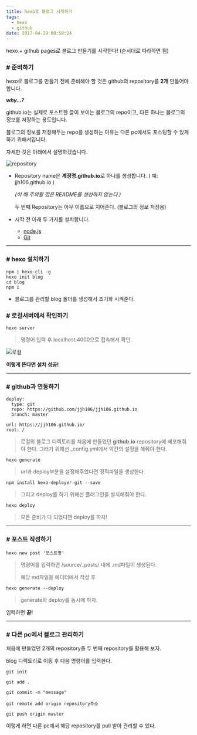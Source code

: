 ```yaml
---
title: hexo로 블로그 시작하기
tags:
  - hexo
  - github
date: 2017-04-29 00:50:24
---
```


hexo + github pages로 블로그 만들기를 시작한다! (순서대로 따라하면 됨)

### # 준비하기

hexo로 블로그를 만들기 전에 준비해야 할 것은 github의 repository를 **2개** 만들어야 합니다. 

***why...?*** 

github.io는 실제로 포스트한 글이 보이는 블로그의 repo이고, 다른 하나는 블로그의 정보를 저장하는 용도입니다.

블로그의 정보를 저장해두는 repo를 생성하는 이유는 다른 pc에서도 포스팅할 수 있게 하기 위해서입니다.

자세한 것은 아래에서 설명하겠습니다.

![repository](/uploads/repo.jpg)

* Repository name은 **계정명.github.io**로 하나를 생성합니다. ( 예: jjh106.github.io )

  _(이 때 주의할 점은 README를 생성하지 않는다.)_   

  두 번째 Repository는 아무 이름으로 지어준다. (블로그의 정보 저장용)  

* 시작 전 아래 두 가지를 설치합니다.

  * [node.js](https://nodejs.org/en/)
  * [Git](https://git-scm.com/) 


---

### # hexo 설치하기

```
npm i hexo-cli -g
hexo init blog
cd blog
npm i
```

* 블로그를 관리할 blog 폴더를 생성해서 초기화 시켜준다.



###  # 로컬서버에서 확인하기

```
hexo server
```

> 명령어 입력 후 localhost:4000으로 접속해서 확인.

![로컬](/uploads/screen.png)

**이렇게 뜬다면 설치 성공!**

---

### # github과 연동하기

```
deploy:
  type: git
  repo: https://github.com/jjh106/jjh106.github.io
  branch: master
```

```
url: https://jjh106.github.io/
root: /
```

> 로컬의 블로그 디렉토리를 처음에 만들었던 **github.io** repository에 배포해줘야 한다.  그러기 위해선 _config.yml에서 약간의 설정을 해줘야 한다.



```
hexo generate
```

> url과 deploy부분을 설정해주었다면 정적파일을 생성한다.



```
npm install hexo-deployer-git --save
```

> 그리고 deploy를 하기 위해선 플러그인을 설치해줘야 한다.



```
hexo deploy
```

> 모든 준비가 다 되었다면 deploy를 하자!

---

### # 포스트 작성하기

```
hexo new post '포스트명'
```

> 명령어를 입력하면 /source/_posts/ 내에 .md파일이 생성된다.
>
> 해당 md파일을 에디터에서 작성 후



```
hexo generate --deploy
```

> generate와 deploy를 동시에 하자.



입력하면 **끝!**

---

### # 다른 pc에서 블로그 관리하기

처음에 만들었던 2개의 repository중 두 번째 repository를 활용해 보자.

blog 디렉토리로 이동 후 다음 명령어를 입력한다.

```
git init 

git add .

git commit -m "message"

git remote add origin repository주소

git push origin master
```

이렇게 하면 다른 pc에서 해당 repository를 pull 받아 관리할 수 있다.
